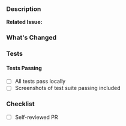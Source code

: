 <!-- This is a template, add and remove sections as you see fit for the PR -->

### Description

<!-- Provide a brief description of the changes in this PR -->

**Related Issue:** <!-- Optional link to related issue (e.g., Fixes #411, Closes #123, Related to #456) -->

### What's Changed

<!-- Describe what changes were made and why -->

<!-- ### UI Changes (if applicable)

#### Before

Add screenshots or video showing the UI before your changes

#### After

Add screenshots or GIFs showing the UI after your changes -->

### Tests

#### Tests Passing

<!-- Add screenshots of test results passing locally,  -->

- [ ] All tests pass locally
- [ ] Screenshots of test suite passing included

### Checklist

- [ ] Self-reviewed PR
<!-- - [ ] Added explanatory comments for complex changes
- [ ] Documentation updated if behavior changes -->

<!-- ### Frontend (if applicable)
- [ ] Designed for both light and dark mode
- [ ] Responsive design considered 
-->

<!-- ### Backend (if applicable)  
- [ ] Database schema changes reflected in frontend types -->

<!--
## Additional Notes
Any additional context for reviewers

## Database Changes
- [ ] Migration scripts included
- [ ] Schema changes documented
-->